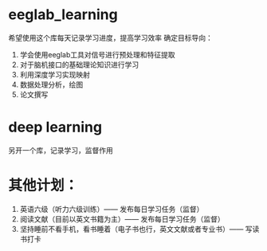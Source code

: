 # eeglab_learning
希望使用这个库每天记录学习进度，提高学习效率
确定目标导向：
1. 学会使用eeglab工具对信号进行预处理和特征提取
2. 对于脑机接口的基础理论知识进行学习
3. 利用深度学习实现映射
4. 数据处理分析，绘图
5. 论文撰写
# deep learning
另开一个库，记录学习，监督作用
# 其他计划：
1. 英语六级（听力六级训练）—— 发布每日学习任务（监督）
2. 阅读文献（目前以英文书籍为主）—— 发布每日学习任务（监督）
3. 坚持睡前不看手机，看书睡着（电子书也行，英文文献或者专业书）—— 写读书打卡
